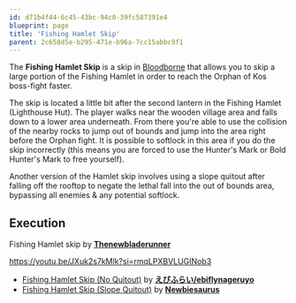 ```yaml
---
id: d71b4f44-6c45-43bc-94c0-39fc587391e4
blueprint: page
title: 'Fishing Hamlet Skip'
parent: 2c658d5e-b295-471e-b96a-7cc15abbc9f1
---
```

The **Fishing Hamlet Skip** is a skip in [Bloodborne](/bloodborne) that allows you to skip a large portion of the Fishing Hamlet in order to reach the Orphan of Kos boss-fight faster.

The skip is located a little bit after the second lantern in the Fishing Hamlet (Lighthouse Hut). The player walks near the wooden village area and falls down to a lower area underneath. From there you're able to use the collision of the nearby rocks to jump out of bounds and jump into the area right before the Orphan fight. It is possible to softlock in this area if you do the skip incorrectly (this means you are forced to use the Hunter's Mark or Bold Hunter's Mark to free yourself).

Another version of the Hamlet skip involves using a slope quitout after falling off the rooftop to negate the lethal fall into the out of bounds area, bypassing all enemies & any potential softlock.

## Execution

Fishing Hamlet skip by [**Thenewbladerunner**](https://www.youtube.com/@thenewbladerunner)

https://youtu.be/JXuk2s7kMlk?si=rmqLPXBVLUGINob3

- [Fishing Hamlet Skip (No Quitout)](https://youtu.be/OQ3mK9kTYbU?si=s8fHuI4Xm9X_PvsA)  by [**えびふらい/ebiflynageruyo**](https://www.youtube.com/channel/UCJF6CTcUupwv3o-xhIxXFTQ)
- [Fishing Hamlet Skip (Slope Quitout)](https://youtu.be/mUlDC9DmwxE?si=xylUbXfUxBXm_PpY)  by [**Newbiesaurus**](https://www.youtube.com/channel/UCOUoSv6FBW79tLsZYLZnaDQ)
